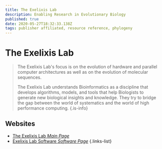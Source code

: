 ```yaml
---
title: The Exelixis Lab
description: Enabling Research in Evolutionary Biology
published: true
date: 2020-05-27T18:32:33.138Z
tags: publisher affiliated, resource reference, phylogeny
---
```


# The Exelixis Lab

> The Exelixis Lab's focus is on the evolution of hardware and parallel computer architectures as well as on the evolution of molecular sequences.
>
> The Exelixis Lab understands Bioinformatics as a discipline that develops algorithms, models, and tools that help Biologists to generate new biological insights and knowledge. They try to bridge the gap between the world of systematics and the world of high performance computing.
{.is-info}

 

## Websites

- [The Exelixis Lab *Main Page*](http://www.exelixis-lab.org/)
- [Exelixis Lab Software *Software Page*](https://cme.h-its.org/exelixis/software.html)
{.links-list}

 